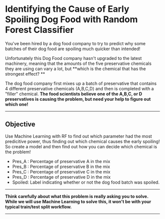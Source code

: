 # Identifying the Cause of Early Spoiling Dog Food with Random Forest Classifier 

You've been hired by a dog food company to try to predict why some batches of their dog food are spoiling much quicker than intended! 


Unfortunately this Dog Food company hasn't upgraded to the latest machinery, meaning that the amounts of the five preservative chemicals they are using can vary a lot, but **which is the chemical that has the strongest effect? **


The dog food company first mixes up a batch of preservative that contains 4 different preservative chemicals (A,B,C,D) and then is completed with a "filler" chemical. **The food scientists believe one of the A,B,C, or D preservatives is causing the problem, but need your help to figure out which one!**

___

## Objective

Use Machine Learning with RF to find out which parameter had the most predicitive power, thus finding out which chemical causes the early spoiling! So create a model and then find out how you can decide which chemical is the problem!

* Pres_A : Percentage of preservative A in the mix
* Pres_B : Percentage of preservative B in the mix
* Pres_C : Percentage of preservative C in the mix
* Pres_D : Percentage of preservative D in the mix
* Spoiled: Label indicating whether or not the dog food batch was spoiled.
___

**Think carefully about what this problem is really asking you to solve. While we will use Machine Learning to solve this, it won't be with your typical train/test split workflow.**
____